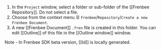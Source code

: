﻿1. In the `Project` window, select a folder or sub-folder of the [[Frenbee Repository]]. Do not select a file. 
2. Choose from the context menu ☰ `Frenbee`/`Repository`/`Create a new Frenbee Document`.
3. A new [[Frenbee Document]] `.fren` file is created in this folder. You can edit [[Outline]] of this file in the [[Outline window]] window.

Note - In Frenbee SDK beta version, [[Id]] is locally generated.
